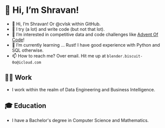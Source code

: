 # 👋 Hi, I’m Shravan!

- 👋 Hi, I’m Shravan! Or @cvlsk within GitHub.
- 💞️ I try (a lot) and write code (but not that lot).
- 👀 I’m interested in competitive data and code challenges like [Advent Of Code](https://adventofcode.com/about)!
- 🌱 I’m currently learning ... Rust! I have good experience with Python and SQL otherwise.
- 📫 How to reach me? Over email. Hit me up at ```blender.biscuit-0o@icloud.com```

## 👩‍💻 Work

- I work within the realm of Data Engineering and Business Intelligence.

## 🎓 Education

- I have a Bachelor's degree in Computer Science and Mathematics.

<!---
cvlsk/cvlsk is a ✨ special ✨ repository because its `README.md` (this file) appears on your GitHub profile.
You can click the Preview link to take a look at your changes.
--->
